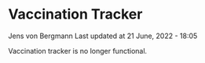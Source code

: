 Vaccination Tracker
================
Jens von Bergmann
Last updated at 21 June, 2022 - 18:05

Vaccination tracker is no longer functional.
